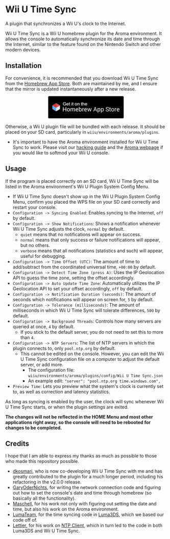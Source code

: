 # Wii U Time Sync

A plugin that synchronizes a Wii U's clock to the Internet.

Wii U Time Sync is a Wii U homebrew plugin for the Aroma environment. It allows the console to automatically synchronize its date and time through the Internet, similar to the feature found on the Nintendo Switch and other modern devices.

## Installation
For convenience, it is recommended that you download Wii U Time Sync from the [Homebrew App Store](https://hb-app.store/wiiu/Wii-U-Time-Sync). Both are maintained by me, and I ensure that the mirror is updated instantaneously after a new release.

<p align="center">
  <a href="https://hb-app.store/wiiu/Wii-U-Time-Sync">
    <img src="appstore.png" alt="Get it on the Homebrew App Store!">
  </a>
</p>

Otherwise, a Wii U plugin file will be bundled with each release. It should be placed on your SD card, particularly in `wiiu/environments/aroma/plugins`.
* It's important to have the Aroma environment installed for Wii U Time Sync to work. Please visit our [hacking guide](https://wiiu.hacks.guide/) and the [Aroma webpage](https://aroma.foryour.cafe/) if you would like to softmod your Wii U console.

## Usage
If the program is placed correctly on an SD card, Wii U Time Sync will be listed in the Aroma environment's Wii U Plugin System Config Menu.

* If Wii U Time Sync doesn't show up in the Wii U Plugin System Config Menu, confirm you placed the WPS file on your SD card correctly and restart your console.
* `Configuration -> Syncing Enabled`: Enables syncing to the Internet, `off` by default.
* `Configuration -> Show Notifications`: Shows a notification whenever Wii U Time Sync adjusts the clock, `normal` by default.
    * `quiet` means that no notifications will appear on success.
    * `normal` means that only success or failure notifications will appear, but no others.
    * `verbose` means that all notifications (statistics and such) will appear, useful for debugging.
* `Configuration -> Time Offset (UTC)`: The amount of time to add/subtract from the coordinated universal time, `+00:00` by default.
* `Configuration -> Detect Time Zone (press A)`: Uses the IP Geolocation API to guess the time zone, setting the offset accordingly.
* `Configuration -> Auto Update Time Zone`: Automatically utilizes the IP Geolocation API to set your offset accordingly, `off` by default.
* `Configuration -> Notification Duration (seconds)`: The amount of seconds which notifications will appear on screen for, `5` by default.
* `Configuration -> Tolerance (milliseconds)`: The amount of milliseconds in which Wii U Time Sync will tolerate differences, `500` by default.
* `Configuration -> Background Threads`: Controls how many servers are queried at once, `4` by default.
    * If you stick to the default server, you do not need to set this to more than `4`.
* `Configuration -> NTP Servers`: The list of NTP servers in which the plugin connects to, only `pool.ntp.org` by default.
    * This cannot be edited on the console. However, you can edit the Wii U Time Sync configuration file on a computer to adjust the default server, or add more.
        * The configuration file: `wiiu/environments/aroma/plugins/config/Wii U Time Sync.json`
        * An example edit: `"server": "pool.ntp.org time.windows.com",`
* `Preview Time`: Lets you preview what the system's clock is currently set to, as well as correction and latency statistics.

As long as syncing is enabled by the user, the clock will sync whenever Wii U Time Sync starts, or when the plugin settings are exited.

**The changes will not be reflected in the HOME Menu and most other applications right away, so the console will need to be rebooted for changes to be completed.**

## Credits
I hope that I am able to express my thanks as much as possible to those who made this repository possible.
* [dkosmari](https://github.com/dkosmari), who is now co-developing Wii U Time Sync with me and has greatly contributed to the plugin for a much longer period, including his refactoring in the v2.0.0 release.
* [GaryOderNichts](https://github.com/GaryOderNichts), for writing the network connection code and figuring out how to set the console's date and time through homebrew (so basically all the functionality).
* [Maschell](https://github.com/Maschell), for his work not only with figuring out setting the date and time, but also his work on the Aroma environment.
* [LumaTeam](https://github.com/LumaTeam), for the time syncing code in [Luma3DS](https://github.com/LumaTeam/Luma3DS), which we based our code off of.
* [Lettier](https://github.com/lettier), for his work on [NTP Client](https://github.com/lettier/ntpclient), which in turn led to the code in both Luma3DS and Wii U Time Sync.